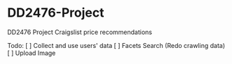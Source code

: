 # DD2476-Project
DD2476 Project Craigslist price recommendations

Todo:
[ ] Collect and use users' data
[ ] Facets Search (Redo crawling data)
[ ] Upload Image

